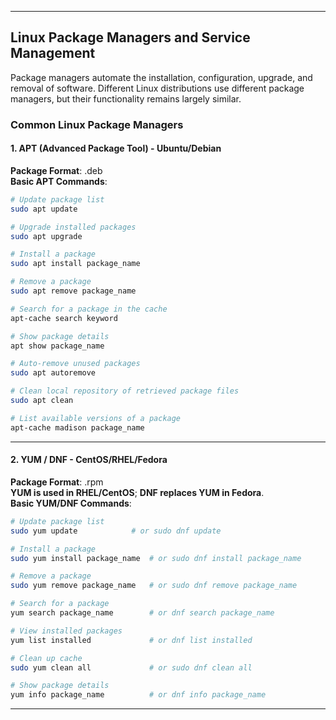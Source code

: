 
---

## Linux Package Managers and Service Management
Package managers automate the installation, configuration, upgrade, and removal of software. Different Linux distributions use different package managers, but their functionality remains largely similar.

### Common Linux Package Managers

#### 1. APT (Advanced Package Tool) - Ubuntu/Debian
**Package Format**: .deb  
**Basic APT Commands**:

```bash
# Update package list
sudo apt update

# Upgrade installed packages
sudo apt upgrade

# Install a package
sudo apt install package_name

# Remove a package
sudo apt remove package_name

# Search for a package in the cache
apt-cache search keyword

# Show package details
apt show package_name

# Auto-remove unused packages
sudo apt autoremove

# Clean local repository of retrieved package files
sudo apt clean

# List available versions of a package
apt-cache madison package_name
```

---

#### 2. YUM / DNF - CentOS/RHEL/Fedora
**Package Format**: .rpm  
**YUM is used in RHEL/CentOS**; **DNF replaces YUM in Fedora**.  
**Basic YUM/DNF Commands**:

```bash
# Update package list
sudo yum update            # or sudo dnf update

# Install a package
sudo yum install package_name  # or sudo dnf install package_name

# Remove a package
sudo yum remove package_name   # or sudo dnf remove package_name

# Search for a package
yum search package_name        # or dnf search package_name

# View installed packages
yum list installed             # or dnf list installed

# Clean up cache
sudo yum clean all             # or sudo dnf clean all

# Show package details
yum info package_name          # or dnf info package_name
```

---